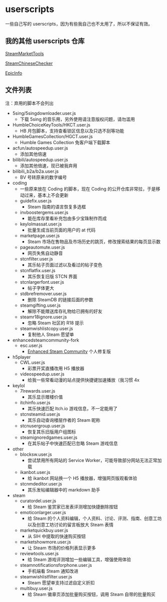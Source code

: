 # userscripts
一些自己写的 userscripts，因为有些我自己也不太用了，所以不保证有效。

## 我的其他 userscripts 仓库

[SteamMarketTools](https://github.com/sffxzzp/SteamMarketTools)

[SteamChineseChecker](https://github.com/sffxzzp/SteamChineseChecker)

[EpicInfo](https://github.com/sffxzzp/EpicInfo)

## 文件列表

注：弃用的脚本不会列出

* 5sing/5singdownloader.user.js
  * 下载 5sing 的音乐用，另外使用请注意版权问题，请勿滥用
* HumbleChoiceKeyTools/HKCT.user.js
  * HB 月包脚本，支持查看锁区信息以及只选不刮等功能
* HumbleGamesCollection/HGCT.user.js
  * Humble Games Collection 免客户端下载脚本
* acfun/autospeedup.user.js
  * 添加其他倍速
* bilibili/autospeedup.user.js
  * 添加其他倍速，现已被我弃用
* bilibili_b2a/b2a.user.js
  * BV 号转原来的数字编号
* coding
  * 一些原来放在 Coding 的脚本，现在 Coding 的公开仓库非常拉，于是移动过来，基本上不会更新
  * guidefix.user.js
    * Steam 指南的语言恢复多选框
  * invboostergems.user.js
    * 能在库存里看补充包由多少宝珠制作而成
  * keylolmassat.user.js
    * 批量生成当前页面的用户的 at 代码
  * marketpage.user.js
    * Steam 市场在售物品及市场历史的跳页，修改搜索结果的每页显示数
  * pageautomute.user.js
    * 网页失焦自动静音
  * stcnfilter.user.js
    * 其乐帖子页面过滤以及看过的帖子变色
  * stcnflatfix.user.js
    * 其乐恢复旧版 STCN 界面
  * stcnlargerfont.user.js
    * 帖子字体更大
  * stdbrefremover.user.js
    * 删除 SteamDB 的链接后面的参数
  * steamgifting.user.js
    * 解除不能赠送库存礼物给已拥有的好友
  * steamr18ignore.user.js
    * 忽略 Steam 社区的 R18 提示
  * steamwishlistcopy.user.js
    * 复制他人 Steam 愿望单
* enhancedsteamcommunity-fork
  * esc.user.js
    * [Enhanced Steam Community](https://greasyfork.org/scripts/954-enhanced-steam-community) 个人修复版
* h5player
  * CWL.user.js
    * 彩票开奖直播改用 H5 播放器
  * videospeedup.user.js
    * 给我一些常看动漫的站点提供快捷键加速播放（我习惯 4x
* keylol
  * 7lrewards.user.js
    * 其乐显示赠楼价值
  * itchinfo.user.js
    * 其乐快速匹配 Itch.io 游戏信息，不一定能用了
  * stcnsteamid.user.js
    * 其乐自动查询楼层作者的 Steam 昵称
  * stcnusergroup.user.js
    * 恢复其乐旧版用户组图标
  * steamignoredgames.user.js
    * 在其乐帖子中快速匹配已忽略 Steam 游戏信息
* other
  * blocksw.user.js
    * 尝试禁用所有网站的 Service Worker，可能导致部分网站无法正常加载
  * ikanbot.user.js
    * 给 ikanbot 网站换一个 H5 播放器，增强网页版观看体验
  * stcnmdeditor.user.js
    * 其乐发帖编辑器中的 markdown 助手
* steam
  * curatordel.user.js
    * 给 Steam 鉴赏家已发表评测增加快捷删除按钮
  * emoticonlarger.user.js
    * 给 Steam 的个人资料编辑，个人资料、讨论、评测、指南、创意工坊以及创意工坊讨论的留言板放大 Steam 表情
  * marketquickbuy.user.js
    * 从 SIH 中提取的快速购买按钮
  * marketshowmore.user.js
    * 让 Steam 市场的价格列表显示更多
  * reviewtools.user.js
    * 给 Steam 游戏评测增加一些编辑工具，增强使用体验
  * steamnotificationsforphone.user.js
    * 手机端看 Steam 通知改进
  * steamwishlistfilter.user.js
    * Steam 愿望单支持过滤自定义折扣
  * multibuy.user.js
    * 给 Steam 徽章页添加批量购买按钮，调用 Steam 自带的批量购买